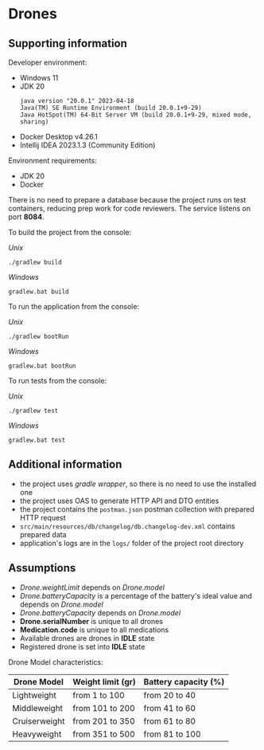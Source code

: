 # Drones

## Supporting information

Developer environment:

- Windows 11
- JDK 20
  ```shell
  java version "20.0.1" 2023-04-18
  Java(TM) SE Runtime Environment (build 20.0.1+9-29)
  Java HotSpot(TM) 64-Bit Server VM (build 20.0.1+9-29, mixed mode, sharing)
  ```
- Docker Desktop v4.26.1
- Intellij IDEA 2023.1.3 (Community Edition)

Environment requirements:

- JDK 20
- Docker

There is no need to prepare a database because the project runs on test containers,
reducing prep work for code reviewers. The service listens on port **8084**.

To build the project from the console:

_Unix_

```shell
./gradlew build
```

_Windows_

```shell
gradlew.bat build
```

To run the application from the console:

_Unix_

```shell
./gradlew bootRun
```

_Windows_

```shell
gradlew.bat bootRun
```

To run tests from the console:

_Unix_

```shell
./gradlew test
```

_Windows_

```shell
gradlew.bat test
```

## Additional information

- the project uses _gradle wrapper_, so there is no need to use the installed one
- the project uses OAS to generate HTTP API and DTO entities
- the project contains the `postman.json` postman collection with prepared HTTP request
- `src/main/resources/db/changelog/db.changelog-dev.xml` contains prepared data
- application's logs are in the `logs/` folder of the project root directory

## Assumptions

- *Drone.weightLimit* depends on *Drone.model*
- *Drone.batteryCapacity* is a percentage of the battery's ideal value and depends on *Drone.model*
- *Drone.batteryCapacity* depends on *Drone.model*
- **Drone.serialNumber** is unique to all drones
- **Medication.code** is unique to all medications
- Available drones are drones in **IDLE** state
- Registered drone is set into **IDLE** state

Drone Model characteristics:

| Drone Model   | Weight limit (gr) | Battery capacity (%) |
|---------------|-------------------|----------------------|
| Lightweight   | from 1 to 100     | from 20 to 40        |
| Middleweight  | from 101 to 200   | from 41 to 60        |
| Cruiserweight | from 201 to 350   | from 61 to 80        |
| Heavyweight   | from 351 to 500   | from 81 to 100       |